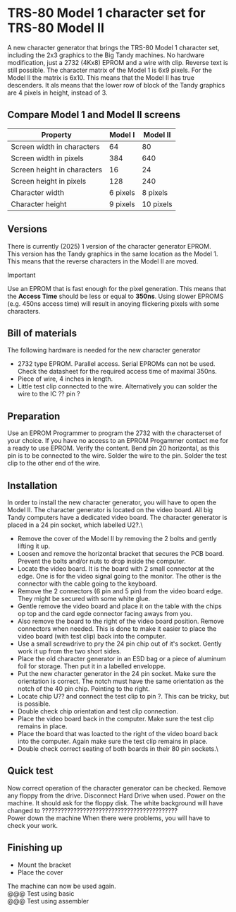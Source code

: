 # TRS-80 Model 1 character set for TRS-80 Model II
A new character generator that brings the TRS-80 Model 1 character set, including the 2x3 graphics to the Big Tandy machines. No hardware modification, just a 2732 (4Kx8) EPROM and a wire with clip. Reverse text is still possible. The character matrix of the Model 1 is 6x9 pixels. For the Model II the matrix is 6x10. This means that the Model II has true descenders. It als means that the lower row of block of the Tandy graphics are 4 pixels in height, instead of 3.

## Compare Model 1 and Model II screens


| Property | Model I | Model II |
| ---- | --- | --- |
| Screen width in characters | 64 | 80 |
| Screen width in pixels | 384 | 640 |
| Screen height in characters | 16 | 24 |
| Screen height in pixels | 128 | 240 |
| Character width | 6 pixels | 8 pixels |
| Character height | 9 pixels | 10 pixels |



## Versions
There is currently (2025) 1 version of the character generator EPROM.\
This version has the Tandy graphics in the same location as the Model 1. This means that the reverse characters in the Model II are moved.


> [!IMPORTANT] 
> Use an EPROM that is fast enough for the pixel generation. This means that the **Access Time** should be less or equal to **350ns**. Using slower EPROMS (e.g. 450ns access time) will result in anoying flickering pixels with some characters. 

## Bill of materials
The following hardware is needed for the new character generator
- 2732 type EPROM. Parallel access. Serial EPROMs can not be used. Check the datasheet for the required access time of maximal 350ns.
- Piece of wire, 4 inches in length.
- Little test clip connected to the wire. Alternatively you can solder the wire to the IC ?? pin ?

## Preparation
Use an EPROM Programmer to program the 2732 with the characterset of your choice. If you have no access to an EPROM Progammer contact me for a ready to use EPROM.
Verify the content.
Bend pin 20 horizontal, as this pin is to be connected to the wire.
Solder the wire to the pin.
Solder the test clip to the other end of the wire.

## Installation
In order to install the new character generator, you will have to open the Model II. The character generator is located on the video board. All big Tandy computers have a dedicated video board. The character generator is placed in a 24 pin socket, which labelled U2?.\
- Remove the cover of the Model II by removing the 2 bolts and gently lifting it up.
- Loosen and remove the horizontal bracket that secures the PCB board. Prevent the bolts and/or nuts to drop inside the computer.
- Locate the video board. It is the board with 2 small connector at the edge. One is for the video signal going to the monitor. The other is the connector with the cable going to the keyboard.
- Remove the 2 connectors (6 pin and 5 pin) from the video board edge. They might be secured with some white glue.
- Gentle remove the video board and place it on the table with the chips op top and the card egde connector facing aways from you.
- Also remove the board to the right of the video board position. Remove connectors when needed. This is done to make it easier to place the video board (with test clip) back into the computer.
- Use a small screwdrive to pry the 24 pin chip out of it's socket. Gently work it up from the two short sides.
- Place the old character generator in an ESD bag or a piece of aluminum foil for storage. Then put it in a labelled enveloppe.
- Put the new character generator in the 24 pin socket. Make sure the orientation is correct. The notch must have the same orientation as the notch of the 40 pin chip. Pointing to the right.
- Locate chip U?? and connect the test clip to pin ?. This can be tricky, but is possible. 
- Double check chip orientation and test clip connection.
- Place the video board back in the computer. Make sure the test clip remains in place.
- Place the board that was loacted to the right of the video board back into the computer. Again make sure the test clip remains in place.
- Double check correct seating of both boards in their 80 pin sockets.\

## Quick test
Now correct operation of the character generator can be checked. Remove any floppy from the drive. Disconnect Hard Drive when used.
Power on the machine. It should ask for the floppy disk. The white background will have changed to ???????????????????????????????????????????\
Power down the machine
When there were problems, you will have to check your work.

## Finishing up
- Mount the bracket
- Place the cover

The machine can now be used again.\
@@@ Test using basic\
@@@ Test using assembler

